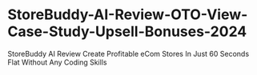 # StoreBuddy-AI-Review-OTO-View-Case-Study-Upsell-Bonuses-2024
StoreBuddy AI Review Create Profitable eCom Stores In Just 60 Seconds Flat Without Any Coding Skills
